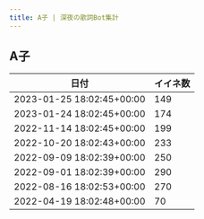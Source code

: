 ```yaml
---
title: A子 | 深夜の歌詞Bot集計
---
```

## A子

|日付|イイネ数|
|-|-|
|2023-01-25 18:02:45+00:00|149|
|2023-01-24 18:02:45+00:00|174|
|2022-11-14 18:02:45+00:00|199|
|2022-10-20 18:02:43+00:00|233|
|2022-09-09 18:02:39+00:00|250|
|2022-09-01 18:02:39+00:00|290|
|2022-08-16 18:02:53+00:00|270|
|2022-04-19 18:02:48+00:00|70|
